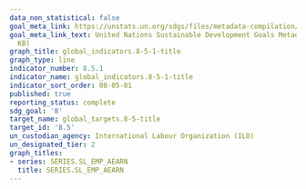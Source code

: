 ```yaml
---
data_non_statistical: false
goal_meta_link: https://unstats.un.org/sdgs/files/metadata-compilation/Metadata-Goal-8.pdf
goal_meta_link_text: United Nations Sustainable Development Goals Metadata (PDF 317
  KB)
graph_title: global_indicators.8-5-1-title
graph_type: line
indicator_number: 8.5.1
indicator_name: global_indicators.8-5-1-title
indicator_sort_order: 08-05-01
published: true
reporting_status: complete
sdg_goal: '8'
target_name: global_targets.8-5-title
target_id: '8.5'
un_custodian_agency: International Labour Organization (ILO)
un_designated_tier: 2
graph_titles:
- series: SERIES.SL_EMP_AEARN
  title: SERIES.SL_EMP_AEARN
---
```

